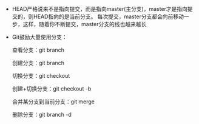 * HEAD严格说来不是指向提交，而是指向master(主分支)，master才是指向提交的，则HEAD指向的是当前分支。
  每次提交，master分支都会向前移动一步，这样，随着你不断提交，master分支的线也越来越长
  
* Git鼓励大量使用分支：

  查看分支：git branch

  创建分支：git branch <name>

  切换分支：git checkout <name>

  创建+切换分支：git checkout -b <name>

  合并某分支到当前分支：git merge <name>

  删除分支：git branch -d <name>
